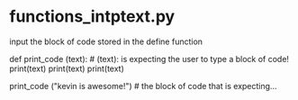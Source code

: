 # functions_intptext.py
input the block of code stored in the define function


def print_code (text): # (text): is expecting the user to type a block of code!
    print(text)
    print(text)
    print(text)
    
print_code ("kevin is awesome!") # the block of code that is expecting...
